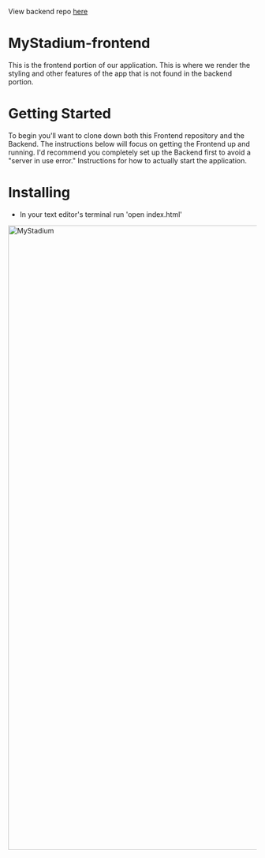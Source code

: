 View backend repo [here](https://github.com/majormatt28/MyStadium-backend)

# MyStadium-frontend

This is the frontend portion of our application. This is where we render the styling and other features of the app that is not found in the backend portion.

# Getting Started

To begin you'll want to clone down both this Frontend repository and the Backend. The instructions below will focus on getting the Frontend up and running. I'd recommend you completely set up the Backend first to avoid a "server in use error." Instructions for how to actually start the application.

# Installing

- In your text editor's terminal run 'open index.html'

<img width="1267" alt="MyStadium" src="https://user-images.githubusercontent.com/58439248/124312411-41e5cf80-db3d-11eb-940c-05c131451917.png">

